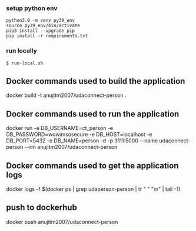 
### setup python env
```
python3.9 -m venv py39_env
source py39_env/bin/activate
pip3 install --upgrade pip
pip install -r requirements.txt

```

### run locally
```
$ run-local.sh
```


## Docker commands used to build the application 
docker build -t anujitm2007/udaconnect-person .


## Docker commands used to run the application
docker run -e DB_USERNAME=ct_person -e DB_PASSWORD=wowimsosecure -e DB_HOST=localhost -e DB_PORT=5432 -e DB_NAME=person -d -p 3111:5000 --name udaconnect-person --rm anujitm2007/udaconnect-person


## Docker commands used to get the application logs
docker logs -f $(docker ps | grep udaperson-person | tr " " "\\n" | tail -1)


## push to dockerhub
docker push anujitm2007/udaconnect-person
